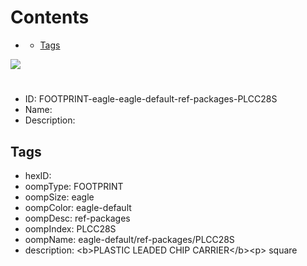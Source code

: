 



Contents
========

* [](#)
	* [Tags](#tags)
  
![][im]
# 

- ID: FOOTPRINT-eagle-eagle-default-ref-packages-PLCC28S
- Name: 
- Description: 

## Tags

- hexID: 
- oompType: FOOTPRINT
- oompSize: eagle
- oompColor: eagle-default
- oompDesc: ref-packages
- oompIndex: PLCC28S
- oompName: eagle-default/ref-packages/PLCC28S
- description: &lt;b&gt;PLASTIC LEADED CHIP CARRIER&lt;/b&gt;&lt;p&gt;&#xD;
square



[im]: image.png

